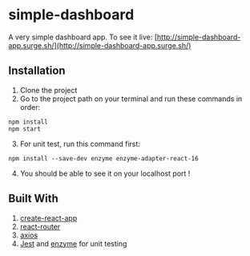 # simple-dashboard

A very simple dashboard app.
To see it live:
[http://simple-dashboard-app.surge.sh/](http://simple-dashboard-app.surge.sh/)

## Installation
1. Clone the project
2. Go to the project path on your terminal and run these commands in order:
```
npm install
npm start
```
3. For unit test, run this command first:
```
npm install --save-dev enzyme enzyme-adapter-react-16
```
4. You should be able to see it on your localhost port !

## Built With
1. [create-react-app](https://github.com/facebook/create-react-app)
2. [react-router](https://github.com/ReactTraining/react-router)
3. [axios](https://www.npmjs.com/package/axios)
4. [Jest](https://jestjs.io/) and [enzyme](https://github.com/airbnb/enzyme) for unit testing